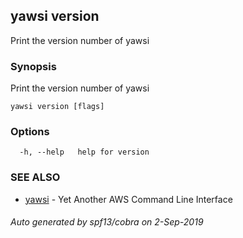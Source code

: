 ## yawsi version

Print the version number of yawsi

### Synopsis


Print the version number of yawsi

```
yawsi version [flags]
```

### Options

```
  -h, --help   help for version
```

### SEE ALSO
* [yawsi](yawsi.md)	 - Yet Another AWS Command Line Interface

###### Auto generated by spf13/cobra on 2-Sep-2019
